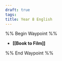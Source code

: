 ```yaml
---
draft: true
tags: 
title: Year 8 English
---
```


%% Begin Waypoint %%

- **[[Book to Film]]**

%% End Waypoint %%
